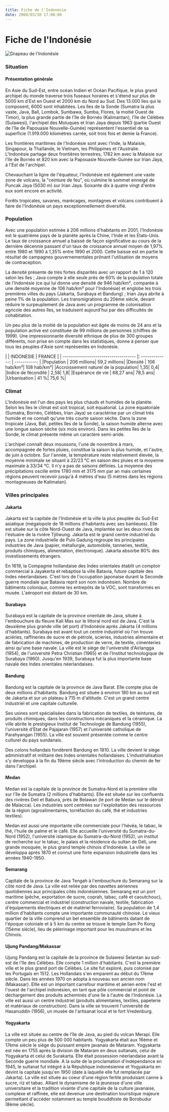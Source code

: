 ```yaml
---
title: Fiche de l'Indonésie
date: 2008/03/30 17:08:00
---
```


# Fiche de l'Indonésie

![Drapeau de l'Indonésie ](blog/Fiche-de-l-indonesie/drapeauindonesie.png "Drapeau de l'Indonésie ")
### Situation
#### Présentation générale
En Asie du Sud-Est, entre océan Indien et Océan Pacifique, le plus grand archipel du monde traverse trois fuseaux horaires et s'étend sur plus de 5000 km d'Est en Ouest et 2000 km du Nord au Sud. Des 13.000 îles qui le composent, 6000 sont inhabitées. Les îles de la Sonde (Sumatra la plus vaste, Java, Bali, Lombok, Sumbawa, Sumba, Flores, la moitié Ouest de Timor), la plus grande partie de l'île de Bornéo (Kalimantan), l'île de Célèbes (Sulawesi), l'archipel des Moluques et Irian Jaya depuis 1963 (partie Ouest de l'île de Papouasie Nouvelle-Guinée) représentent l'essentiel de sa superficie (1.919.000 kilomètres carrée, soit trois fois et demie la France).

Les frontières maritimes de l'Indonésie sont avec l'Inde, la Malaisie, Singapour, la Thaïlande, le Vietnam, les Philippines et l'Australie. L'Indonésie partage deux frontières terrestres, 1782 km avec la Malaisie sur l'île de Bornéo et 820 km avec la Papouasie Nouvelle-Guinée sur Irian Jaya, à l'Est de l'archipel.

Chevauchant la ligne de l'équateur, l'Indonésie est également une vaste zone de volcans, la "ceinture de feu", où culmine le sommet enneigé de Puncak Jaya (5030 m) sur Irian Jaya. Soixante dix à quatre vingt d'entre eux sont encore en activité.

Forêts tropicales, savanes, marécages, montagnes et volcans contribuent à faire de l'Indonésie un pays exceptionnellement diversifié.

### Population

Avec une population estimée à 206 millions d'habitants en 2001, l'Indonésie est le quatrième pays de la planète après la Chine, l'Inde et les Etats-Unis. Le taux de croissance annuel a baissé de façon significative au cours de la dernière décennie passant d'un taux de croissance annuel moyen de 1,97% entre 1980 et 1990 à 1,35% entre 1990 et 2000. Cette baisse est en partie le résultat de campagnes gouvernementales prônant l'utilisation de moyens de contraception.

La densité présente de très fortes disparités avec un rapport de 1 à 120 selon les îles ; Java compte à elle seule près de 60% de la population totale de l'Indonésie (ce qui lui donne une densité de 946 hab/km², comparée à une densité moyenne de 106 hab/km² pour l'Indonésie) et englobe les trois premières villes du pays (Jakarta, Surabaya et Bandung) ; Irian Jaya abrite à peine 1% de la population. Les transmigrations du 20ème siècle, devant réduire le surpeuplement de Java avec un programme de colonisation agricole des autres îles, se traduisent aujourd'hui par des difficultés de cohabitation.

Un peu plus de la moitié de la population est âgée de moins de 24 ans et la population active est constituée de 99 millions de personnes (chiffres de 1999). Une impressionnante diversité ethnique de plus de 300 groupes différents, non prise en compte dans les statistiques, donne à penser que tous les peuples d'Asie sont représentés en Indonésie.

|                                      |     INDONESIE   |    FRANCE    |
| ------------------------------------ |: -------------: | -----------: |
|Population                            |     206 millions| 59,2 millions|
|Densité                               |      106 hab/km²|   108 hab/km²|
|Accroissement naturel de la population|             1,35|           0,4|
|Indice de fécondité                   |             2,58|           1,8|
|Espérance de vie                      |        68,27 ans|      78,5 ans|
|Urbanisation                          |             41 %|        75,6 %|

### Climat

L'Indonésie est l'un des pays les plus chauds et humides de la planète. Selon les îles le climat est soit tropical, soit équatorial. La zone équatoriale (Sumatra, Bornéo, Célèbes, Irian Jaya) se caractérise par un climat très humide et ne connaît qu'une très courte saison sèche. Dans la zone tropicale (Java, Bali, petites îles de la Sonde), la saison humide alterne avec une longue saison sèche (six mois environ). Dans les petites îles de la Sonde, le climat présente même un caractère semi-aride.

L'archipel connaît deux moussons, l'une de novembre à mars, accompagnée de fortes pluies, constitue la saison la plus humide, et l'autre, de juin à octobre. Sur l'année, la température reste relativement élevée, la moyenne minimale se situant à 22/23 °C en saison des pluies et la moyenne maximale à 33/34 °C. Il n'y a pas de saisons définies. La moyenne des précipitations oscille entre 1780 mm et 3175 mm par an mais certaines régions peuvent recevoir jusqu'à 4 mètres d'eau (5 mètres dans les régions montagneuses de Kalimatan).

### Villes principales
#### Jakarta

Jakarta est la capitale de l'Indonésie et la ville la plus peuplée du Sud-Est asiatique (mégalopole de 18 millions d'habitants avec ses banlieues). Elle est située sur la côte Nord-Ouest de Java, implantée sur les deux rives de l'éstuaire de la rivière Tjiliwung. Jakarta est le grand centre industriel du pays. La zone industrielle de Pulo Gadung regroupe les principales industries de Java (papier, métallurgie, automobile, tanneries, textile, produits chimiques, alimentation, électronique). Jakarta absorbe 80% des investissements étrangers.

En 1619, la Compagnie hollandaise des Indes orientales établit un comptoir commercial à Jayakerta et rebaptise la ville Batavia, future capitale des Indes néerlandaises. C'est lors de l'occupation japonaise durant la Seconde guerre mondiale que Batavia reprit son nom indonésien. Nombre de bâtiments coloniaux, comme les entrepôts de la VOC, sont transformés en musée. L'aéroport est distant de 30 km.

#### Surabaya

Surabaya est la capitale de la province orientale de Java, située à l'embouchure du fleuve Kali Mas sur le littoral nord est de Java. C'est la deuxième plus grande ville (et port) d'Indonésie après Jakarta (4 millions d'habitants). Surabaya est avant tout un centre industriel où l'on trouve aciéries, raffineries de sucre et de pétrole, scieries, industries alimentaire et de fabrication de machines, de production de verre, de textile, cimenteries ainsi qu'une base navale. La ville est le siège de l'université d'Airlangga (1954), de l'université Petra Christian (1965) et de l'Institut technologique de Surabaya (1960). Jusqu'en 1939, Surabaya fut la plus importante base navale des Indes orientales néerlandaises.

#### Bandung

Bandung est la capitale de la province de Java Barat. Elle compte plus de deux millions d'habitants. Bandung est située à environ 180 km au sud est de Jakarta et sur un plateau à 715 m d'altitude. C'est un grand centre industriel et une capitale culturelle.

Ses usines sont spécialisées dans la fabrication de textiles, de teintures, de produits chimiques, dans les constructions mécaniques et la céramique. La ville abrite le prestigieux Institut de Technologie de Bandung (1955), l'université d'Etat de Pajajaran (1957) et l'université catholique de Parahyangan (1955). La ville est souvent présentée comme le centre culturel du pays sundanais.

Des colons hollandais fondèrent Bandung en 1810. La ville devient le siège administratif et militaire des Indes orientales hollandaises. L'industrialisation s'y developpa à la fin du 19ème siècle avec l'introduction du chemin de fer dans l'archipel.

#### Medan

Medan est la capitale de la province de Sumatra-Nord et la première ville sur l'île de Sumatra (2 millions d'habitants). Elle est située sur les confluents des rivières Deli et Babura, près de Belawan (le port de Medan sur le détroit de Malacca). Les industries sont centrées sur l'exploitation des ressources de la région (agroalimentaires, torréfaction du café, thé et industries textiles).

Medan est aussi une importante ville commerciale pour l'hévéa, le tabac, le thé, l'huile de palme et le café. Elle accueille l'université du Sumatra-du-Nord (1952), l'université islamique du Sumatra-du-Nord (1952), un institut de recherche sur le tabac, le palais et la résidence du sultan de Déli, une grande mosquée, le plus grand temple chinois d'Indonésie. La ville se développa après 1870 et connut une forte expansion industrielle dans les années 1940-1950.

#### Semarang

Capitale de la province de Java Tengah à l'embouchure du Semarang sur la côte nord de Java. La ville est reliée par des navettes aériennes quotidiennes aux principales cités indonésiennes. Semarang est un port maritime (pêche, exportation de sucre, coprah, tabac, café et caoutchouc), centre commercial et industriel (construction navale, textile, fabrication d'équipements électriques et de matériel ferroviaire). Sa population de 1,4 million d'habitants compte une importante communauté chinoise. Le vieux quartier de la ville comprend un bel ensemble de bâtiments datant de l'époque coloniale et à 5 km du centre se trouve le temple Sam Po Kong (15ème siècle), lieu de pèlerinage important pour les musulmans et les Chinois.

#### Ujung Pandang/Makassar

Ujung Pandang est la capitale de la province de Sulawesi Selantan au sud-est de l'île des Célèbes. Elle compte 1 million d'habitants. C'est la première ville et le plus grand port de Célèbes. Le site fut exploré, puis colonisé par les Portugais en 1512. Les Hollandais s'en emparent au début du 17ème siècle. Dans les années 1970 on adopta à nouveau son ancien nom (Makassar). Ellle est un important carrefour maritime et aérien entre l'est et l'ouest de l'archipel indonésien, en tant que pôle commercial et point de déchargement des produits acheminés d'une île à l'autre de l'Indonésie. La ville est aussi un centre industriel (produits alimentaires, textiles, papeterie et matériaux de construction). Dans la ville se trouvent l'université de Hasanuddin (1956), un musée de l'artisanat local et le fort Vredenburg.

#### Yogyakarta

La ville est située au centre de l'île de Java, au pied du volcan Merapi. Elle compte un peu plus de 500 000 habitants. Yogyakarta était aux 16ème et 17ème siècle le siège du puissant empire javanais de Mataram. Yogyakarta est née en 1755 après la division de Mataram en deux sultanats, celui de Yogyakarta et celui de Surakarta. Elle était possession néerlandaise avant la Seconde guerre mondiale. A la suite de la proclamation d'indépendance en 1945, le sultanat fut intégré à la République indonésienne et Yogyakarta en devint la capitale jusqu'en 1950 (date à laquelle elle fut remplacée par Jakarta). La ville est située au coeur d'une région fertile produisant canne à sucre, riz et tabac. Alliant le dynamisme de la jeunesse d'une ville universitaire et la tradition vivante d'une capitale de la culture javanaise, complexe et raffinée, elle est devenue une destination touristique majeure permettant d'accéder notamment au temple bouddhiste de Borobudur (8ème siècle).
